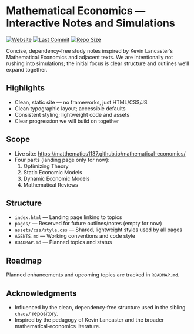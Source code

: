 Mathematical Economics — Interactive Notes and Simulations
=========================================================

[![Website](https://img.shields.io/website?url=https%3A%2F%2Fmatthematics1137.github.io%2Fmathematical-economics%2F)](https://matthematics1137.github.io/mathematical-economics/)
[![Last Commit](https://img.shields.io/github/last-commit/matthematics1137/mathematical-economics)](https://github.com/matthematics1137/mathematical-economics/commits/main)
[![Repo Size](https://img.shields.io/github/repo-size/matthematics1137/mathematical-economics)](https://github.com/matthematics1137/mathematical-economics)

Concise, dependency‑free study notes inspired by Kevin Lancaster’s Mathematical Economics and adjacent texts. We are intentionally not rushing into simulations; the initial focus is clear structure and outlines we’ll expand together.

Highlights
----------
- Clean, static site — no frameworks, just HTML/CSS/JS
- Clean typographic layout; accessible defaults
- Consistent styling; lightweight code and assets
- Clear progression we will build on together

Scope
-----
- Live site: https://matthematics1137.github.io/mathematical-economics/
- Four parts (landing page only for now):
  1) Optimizing Theory
  2) Static Economic Models
  3) Dynamic Economic Models
  4) Mathematical Reviews

Structure
---------
- `index.html` — Landing page linking to topics
- `pages/` — Reserved for future outlines/notes (empty for now)
- `assets/css/style.css` — Shared, lightweight styles used by all pages
- `AGENTS.md` — Working conventions and code style
- `ROADMAP.md` — Planned topics and status

Roadmap
-------
Planned enhancements and upcoming topics are tracked in `ROADMAP.md`.

Acknowledgments
---------------
- Influenced by the clean, dependency‑free structure used in the sibling `chaos/` repository.
- Inspired by the pedagogy of Kevin Lancaster and the broader mathematical‑economics literature.
